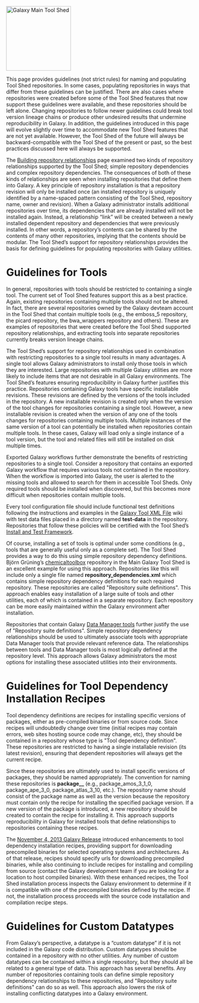 <div class='center'> <a href='http://toolshed.g2.bx.psu.edu'><img src='/Images/Logos/ToolShed.jpg' alt='Galaxy Main Tool Shed' height="174" /></a> </div>

This page provides guidelines (not strict rules) for naming and populating Tool Shed repositories.  In some cases, populating repositories in ways that differ from these guidelines can be justified.  There are also cases where repositories were created before some of the Tool Shed features that now support these guidelines were available, and these repositories should be left alone.  Changing repositories to follow newer guidelines could break tool version lineage chains or produce other undesired results that undermine reproducibility in Galaxy.  In addition, the guidelines introduced in this page will evolve slightly over time to accommodate new Tool Shed features that are not yet available.  However, the Tool Shed of the future will always be backward-compatible with the Tool Shed of the present or past, so the best practices discussed here will always be supported.

The [Building repository relationships](http://wiki.galaxyproject.org/DefiningRepositoryDependencies) page examined two kinds of repository relationships supported by the Tool Shed; simple repository dependencies and complex repository dependencies.  The consequences of both of these kinds of relationships are seen when installing repositories that define them into Galaxy.  A key principle of repository installation is that a repository revision will only be installed once (an installed repository is uniquely identified by a name-spaced pattern consisting of the Tool Shed, repository name, owner and revision).  When a Galaxy administrator installs additional repositories over time, its dependencies that are already installed will not be installed again.  Instead, a relationship “link” will be created between a newly installed dependent repository and dependencies that were previously installed.  In other words, a repository’s contents can be shared by the contents of many other repositories, implying that the contents should be modular.  The Tool Shed’s support for repository relationships provides the basis for defining guidelines for populating repositories with Galaxy utilities.

# Guidelines for Tools

In general, repositories with tools should be restricted to containing a single tool.  The current set of Tool Shed features support this as a best practice.  Again, existing repositories containing multiple tools should not be altered.  In fact, there are several repositories owned by the Galaxy devteam account in the Tool Shed that contain multiple tools (e.g., the emboss_5 repository, the picard repository, the bwa_wrappers repository and others).  These are examples of repositories that were created before the Tool Shed supported repository relationships, and extracting tools into separate repositories currently breaks version lineage chains.

The Tool Shed’s support for repository relationships used in combination with restricting repositories to a single tool results in many advantages.  A single tool allows Galaxy administrators to install only those tools in which they are interested.  Large repositories with multiple Galaxy utilities are more likely to include items that are not desirable in all Galaxy environments.  The Tool Shed’s features ensuring reproducibility in Galaxy further justifies this practice.  Repositories containing Galaxy tools have specific installable revisions.  These revisions are defined by the versions of the tools included in the repository.  A new installable revision is created only when the version of the tool changes for repositories containing a single tool.  However, a new installable revision is created when the version of any one of the tools changes for repositories containing multiple tools.  Multiple instances of the same version of a tool can potentially be installed when repositories contain multiple tools.  In these cases, Galaxy will load only a single instance of a tool version, but the tool and related files will still be installed on disk multiple times.

Exported Galaxy workflows further demonstrate the benefits of restricting repositories to a single tool.  Consider a repository that contains an exported Galaxy workflow that requires various tools not contained in the repository.  When the workflow is imported into Galaxy, the user is alerted to the missing tools and allowed to search for them in accessible Tool Sheds.  Only required tools should be installed when discovered, but this becomes more difficult when repositories contain multiple tools.

Every tool configuration file should include functional test definitions following the instructions and examples in the [Galaxy Tool XML File](http://wiki.galaxyproject.org/Admin/Tools/ToolConfigSyntax) wiki with test data files placed in a directory named **test-data** in the repository.  Repositories that follow these policies will be certified with the Tool Shed’s [Install and Test Framework](/InstallAndTestCertification).

Of course, installing a set of tools is optimal under some conditions (e.g., tools that are generally useful only as a complete set).  The Tool Shed provides a way to do this using simple repository dependency definitions.  Björn Grüning’s [chemicaltoolbox](http://toolshed.g2.bx.psu.edu/view/bgruening/chemicaltoolbox) repository in the Main Galaxy Tool Shed is an excellent example for using this approach.  Repositories like this will include only a single file named **repository_dependencies.xml** which contains simple repository dependency definitions for each required repository.  These repositories are called "Repository suite definitions".  This approach enables easy installation of a large suite of tools and other utilities, each of which is contained in a separate repository.  Each repository can be more easily maintained within the Galaxy environment after installation.

Repositories that contain Galaxy [Data Manager tools](https://wiki.galaxyproject.org/Admin/Tools/DataManagers) further justify the use of "Repository suite definitions".  Simple repository dependency relationships should be used to ultimately associate tools with appropriate Data Manager tools that provide relevant reference data.  The relationships between tools and Data Manager tools is most logically defined at the repository level.  This approach allows Galaxy administrators the most options for installing these associated utilities into their environments.

# Guidelines for Tool Dependency Installation Recipes

Tool dependency definitions are recipes for installing specific versions of packages, either as pre-compiled binaries or from source code.  Since recipes will undoubtedly change over time (initial recipes may contain errors, web sites hosting source code may change, etc), they should be contained in a repository whose type is "Tool dependency definition".  These repositories are restricted to having a single installable revision (its latest revision), ensuring that dependent repositories will always get the current recipe.

Since these repositories are ultimately used to install specific versions of packages, they should be named appropriately.  The convention for naming these repositories is **package_<name>_<version>** (e.g., package_amos_3_1_0, package_ape_3_0, package_atlas_3_10, etc.).  The repository name should consist of the package name as well as the version because the repository must contain only the recipe for installing the specified package version.  If a new version of the package is introduced, a new repository should be created to contain the recipe for installing it.  This approach supports reproducibility in Galaxy for installed tools that define relationships to repositories containing these recipes.

The [November 4, 2013 Galaxy Release](http://wiki.galaxyproject.org/DevNewsBriefs/2013_11_04) introduced enhancements to tool dependency installation recipes, providing support for downloading precompiled binaries for selected operating systems and architectures.  As of that release, recipes should specify urls for downloading precompiled binaries, while also continuing to include recipes for installing and compiling from source (contact the Galaxy development team if you are looking for a location to host compiled binaries).  With these enhanced recipes, the Tool Shed installation process inspects the Galaxy environment to determine if it is compatible with one of the precompiled binaries defined by the recipe.  If not, the installation process proceeds with the source code installation and compilation recipe steps.

# Guidelines for Custom Datatypes

From Galaxy’s perspective, a datatype is a “custom datatype” if it is not included in the Galaxy code distribution.  Custom datatypes should be contained in a repository with no other utilities.  Any number of custom datatypes can be contained within a single repository, but they should all be related to a general type of data.  This approach has several benefits.  Any number of repositories containing tools can define simple repository dependency relationships to these repositories, and "Repository suite definitions" can do so as well.  This approach also lowers the risk of installing conflicting datatypes into a Galaxy environment.
